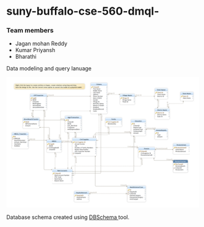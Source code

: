 # suny-buffalo-cse-560-dmql-
### Team members
- Jagan mohan Reddy
- Kumar Priyansh
- Bharathi

Data modeling and query lanuage

![Image](proj_dmql.png)

Database schema created using <a href="https://dbschema.com/" target="_blank"> DBSchema </a> tool.
